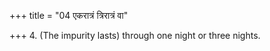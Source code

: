 +++
title = "04 एकरात्रं त्रिरात्रं वा"

+++
4. (The impurity lasts) through one night or three nights.
